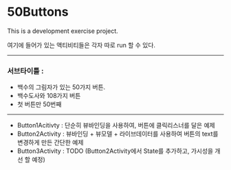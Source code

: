 # 50Buttons
This is a development exercise project.   

여기에 들어가 있는 액티비티들은 각자 따로 run 할 수 있다.

---------------------------------------

### 서브타이틀 :
- 백수의 그림자가 있는 50가지 버튼.
- 백수도사와 108가지 버튼
- 첫 버튼만 50번째

---------------------------------------

- Button1Acitivty : 단순히 뷰바인딩을 사용하여, 버튼에 클릭리스너를 달은 예제
- Button2Activity : 뷰바인딩 + 뷰모델 + 라이브데이터를 사용하여 버튼의 text를 변경하게 만든 간단한 예제
- Button3Activity : TODO (Button2Activity에서 State를 추가하고, 가시성을 개선 할 예정)
